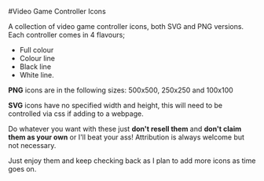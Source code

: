#Video Game Controller Icons

A collection of video game controller icons, both SVG and PNG versions. Each controller comes in 4 flavours; 
- Full colour
- Colour line
- Black line
- White line.

**PNG** icons are in the following sizes: 500x500, 250x250 and 100x100

**SVG** icons have no specified width and height, this will need to be controlled via css if adding to a webpage.

Do whatever you want with these just **don't resell them** and **don't claim them as your own** or I'll beat your ass! Attribution is always welcome but not necessary. 

Just enjoy them and keep checking back as I plan to add more icons as time goes on.
